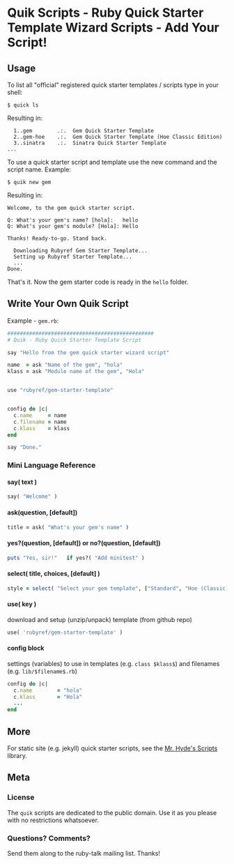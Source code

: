 # Quik Scripts - Ruby Quick Starter Template Wizard Scripts - Add Your Script!


## Usage

To list all "official" registered quick starter templates / scripts type in your shell:

```
$ quick ls
```

Resulting in:

```
  1..gem        .:.  Gem Quick Starter Template
  2..gem-hoe    .:.  Gem Quick Starter Template (Hoe Classic Edition)
  3..sinatra    .:.  Sinatra Quick Starter Template
...
```

To use a quick starter script and template use the new command and the script name. Example:

```
$ quik new gem
```

Resulting in:

```
Welcome, to the gem quick starter script.

Q: What's your gem's name? [hola]:   hello
Q: What's your gem's module? [Hola]: Hello

Thanks! Ready-to-go. Stand back.

  Downloading Rubyref Gem Starter Template...
  Setting up Rubyref Starter Template...
  ...
Done.
```

That's it. Now the gem starter code is ready in the `hello`
folder.


## Write Your Own Quik Script


Example - `gem.rb`:

```ruby
###############################################
# Quik - Ruby Quick Starter Template Script

say "Hello from the gem quick starter wizard script"

name  = ask "Name of the gem", "hola"
klass = ask "Module name of the gem", "Hola"


use "rubyref/gem-starter-template"


config do |c|
  c.name     = name
  c.filename = name
  c.klass    = klass
end  

say "Done."
```



### Mini Language Reference


#### say( text )

```ruby
say( "Welcome" )
```

#### ask(question, [default])

```ruby
title = ask( "What's your gem's name" )
```

#### yes?(question, [default]) or no?(question, [default])

```ruby
puts "Yes, sir!"   if yes?( "Add minitest" )
```

#### select( title, choices, [default] )

```ruby
style = select( "Select your gem template", ["Standard", "Hoe (Classic)", "Bundler"] )
```

#### use( key )

download and setup (unzip/unpack) template (from github repo)

```ruby
use( 'rubyref/gem-starter-template' )
```


#### config block

settings (variables) to use in templates (e.g. `class $klass$`)
and filenames (e.g. `lib/$filename$.rb`)

```ruby
config do |c|
  c.name        = "hola"
  c.klass       = "Hola"
  ...
end
```


## More

For static site (e.g. jekyll) quick starter scripts, 
see the  [Mr. Hyde's Scripts](https://github.com/mrhydescripts/scripts) library.


## Meta

### License

The `quik` scripts are dedicated to the public domain.
Use it as you please with no restrictions whatsoever.

### Questions? Comments?

Send them along to the ruby-talk mailing list.
Thanks!
